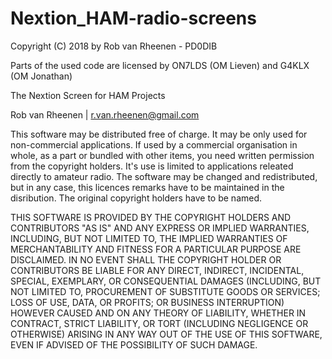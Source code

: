 # Nextion_HAM-radio-screens
Copyright (C) 2018 by Rob van Rheenen - PD0DIB
  
  Parts of the used code are licensed by ON7LDS (OM Lieven) and G4KLX (OM Jonathan)
  
  The Nextion Screen for HAM Projects

Rob van Rheenen | r.van.rheenen@gmail.com
  
  This software may be distributed free of charge. It may be only used for non-commercial applications.
  If used by a commercial organisation in whole, as a part or bundled with other items, you need written permission from the copyright holders.
  It's use is limited to applications releated directly to amateur radio. 
  The software may be changed and redistributed, but in any case, this licences remarks have to be maintained in the disribution. 
  The original copyright holders have to be named.
  
THIS SOFTWARE IS PROVIDED BY THE COPYRIGHT HOLDERS AND CONTRIBUTORS "AS IS" AND ANY EXPRESS OR IMPLIED WARRANTIES, INCLUDING,
BUT NOT LIMITED TO, THE IMPLIED WARRANTIES OF MERCHANTABILITY AND FITNESS FOR A PARTICULAR PURPOSE ARE DISCLAIMED. 
IN NO EVENT SHALL THE COPYRIGHT HOLDER OR CONTRIBUTORS BE LIABLE FOR ANY DIRECT, INDIRECT, INCIDENTAL, SPECIAL, EXEMPLARY,
OR CONSEQUENTIAL DAMAGES (INCLUDING, BUT NOT LIMITED TO, PROCUREMENT OF SUBSTITUTE GOODS OR SERVICES; LOSS OF USE, DATA, OR PROFITS;
OR BUSINESS INTERRUPTION) HOWEVER CAUSED AND ON ANY THEORY OF LIABILITY, WHETHER IN CONTRACT, STRICT LIABILITY,
OR TORT (INCLUDING NEGLIGENCE OR OTHERWISE) ARISING IN ANY WAY OUT OF THE USE OF THIS SOFTWARE, EVEN IF 
ADVISED OF THE POSSIBILITY OF SUCH DAMAGE.
